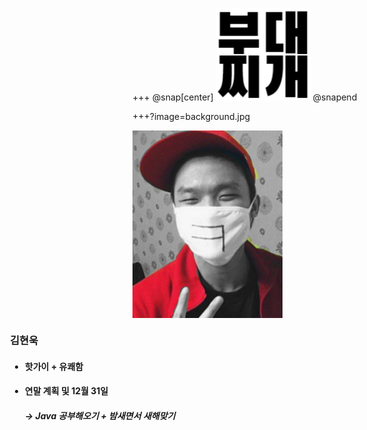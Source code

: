 +++
@snap[center]
![Logo](boodaejjigae_mark.png)
@snapend

+++?image=background.jpg
<div id="container" >
    <div style="float:left; width:240px; height:300px">
        <img src="hotguy.jpg" width="240px" height="300px">
    </div>
    <div style="float:right; width:700px">
            <h3>김현욱</h3>
        <ul>
            <li>
            <h4>핫가이 + 유쾌함</h4>
            </li>
            <li>
            <h4>연말 계획 및 12월 31일</h4>
            </li>
            <h5> -> Java 공부해오기 + 밤새면서 새해맞기</h5>
        </ul>
    </div>
</div>
